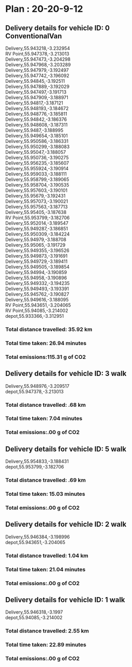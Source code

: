 # Plan : 20-20-9-12
## Delivery details for vehicle ID: 0 ConventionalVan 
Delivery,55.943218,-3.232954<br>RV Point,55.947378,-3.213013<br>Delivery,55.947473,-3.204298<br>Delivery,55.947968,-3.203289<br>Delivery,55.947979,-3.192497<br>Delivery,55.947742,-3.196092<br>Delivery,55.94845,-3.192511<br>Delivery,55.947889,-3.192029<br>Delivery,55.947497,-3.191713<br>Delivery,55.947909,-3.188971<br>Delivery,55.94817,-3.187121<br>Delivery,55.948193,-3.184672<br>Delivery,55.948776,-3.185811<br>Delivery,55.94842,-3.186376<br>Delivery,55.948608,-3.187311<br>Delivery,55.9487,-3.188995<br>Delivery,55.949654,-3.185101<br>Delivery,55.950586,-3.186331<br>Delivery,55.950299,-3.188083<br>Delivery,55.95047,-3.188057<br>Delivery,55.950736,-3.190275<br>Delivery,55.956235,-3.185607<br>Delivery,55.955924,-3.190914<br>Delivery,55.959033,-3.188111<br>Delivery,55.958799,-3.189065<br>Delivery,55.958704,-3.190535<br>Delivery,55.957603,-3.190101<br>Delivery,55.95679,-3.192431<br>Delivery,55.957073,-3.190021<br>Delivery,55.957563,-3.187713<br>Delivery,55.95405,-3.187638<br>RV Point,55.953799,-3.182706<br>Delivery,55.952014,-3.189547<br>Delivery,55.949287,-3.186851<br>Delivery,55.950309,-3.184224<br>Delivery,55.94979,-3.188708<br>Delivery,55.95065,-3.191729<br>Delivery,55.949355,-3.196526<br>Delivery,55.949873,-3.191691<br>Delivery,55.949729,-3.189411<br>Delivery,55.949505,-3.189854<br>Delivery,55.94994,-3.190859<br>Delivery,55.94958,-3.190896<br>Delivery,55.949332,-3.194235<br>Delivery,55.949493,-3.193391<br>Delivery,55.945762,-3.190827<br>Delivery,55.949616,-3.188095<br>RV Point,55.943651,-3.204065<br>RV Point,55.94085,-3.214002<br>depot,55.933366,-3.312951<br>
### Total distance travelled: 35.92 km 
### Total time taken: 26.94 minutes 
### Total emissions:115.31 g of CO2
## Delivery details for vehicle ID: 3 walk 
Delivery,55.948976,-3.209517<br>depot,55.947378,-3.213013<br>
### Total distance travelled: .68 km 
### Total time taken: 7.04 minutes 
### Total emissions:.00 g of CO2
## Delivery details for vehicle ID: 5 walk 
Delivery,55.954833,-3.188431<br>depot,55.953799,-3.182706<br>
### Total distance travelled: .69 km 
### Total time taken: 15.03 minutes 
### Total emissions:.00 g of CO2
## Delivery details for vehicle ID: 2 walk 
Delivery,55.946384,-3.198996<br>depot,55.943651,-3.204065<br>
### Total distance travelled: 1.04 km 
### Total time taken: 21.04 minutes 
### Total emissions:.00 g of CO2
## Delivery details for vehicle ID: 1 walk 
Delivery,55.946318,-3.1997<br>depot,55.94085,-3.214002<br>
### Total distance travelled: 2.55 km 
### Total time taken: 22.89 minutes 
### Total emissions:.00 g of CO2

